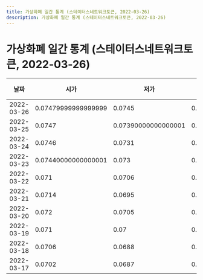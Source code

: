 ```yaml
---
title: 가상화폐 일간 통계 (스테이터스네트워크토큰, 2022-03-26)
description: 가상화폐 일간 통계 (스테이터스네트워크토큰, 2022-03-26)
---
```


가상화폐 일간 통계 (스테이터스네트워크토큰, 2022-03-26)
===

|날짜|시가|저가|고가|종가|비고|
|--|--|--|--|--|--|
|2022-03-26|0.07479999999999999|0.0745|0.075|0.0745|    |
|2022-03-25|0.0747|0.07390000000000001|0.07590000000000001|0.07479999999999999|    |
|2022-03-24|0.0746|0.0731|0.0752|0.07479999999999999|    |
|2022-03-23|0.07440000000000001|0.073|0.0747|0.0746|    |
|2022-03-22|0.071|0.0706|0.07629999999999999|0.0745|    |
|2022-03-21|0.0714|0.0695|0.0716|0.071|    |
|2022-03-20|0.072|0.0705|0.075|0.0713|    |
|2022-03-19|0.071|0.07|0.0727|0.0721|    |
|2022-03-18|0.0706|0.0688|0.0711|0.071|    |
|2022-03-17|0.0702|0.0687|0.0719|0.0707|    |
